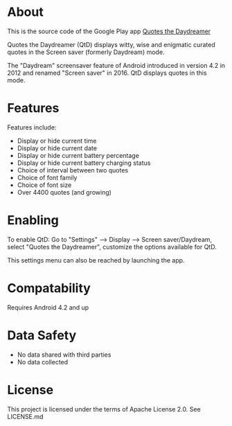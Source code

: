 # About
This is the source code of the Google Play app [Quotes the Daydreamer](https://play.google.com/store/apps/details?id=im.skn.daydreamerquoth)

Quotes the Daydreamer (QtD) displays witty, wise and enigmatic curated quotes in the Screen saver (formerly Daydream) mode.

The "Daydream" screensaver feature of Android introduced in version 4.2 in 2012 and renamed "Screen saver" in 2016. QtD displays quotes in this mode.

# Features
Features include:
- Display or hide current time
- Display or hide current date
- Display or hide current battery percentage
- Display or hide current battery charging status
- Choice of interval between two quotes
- Choice of font family
- Choice of font size
- Over 4400 quotes (and growing)

# Enabling

To enable QtD: Go to "Settings" —> Display —> Screen saver/Daydream, select "Quotes the Daydreamer", customize the options available for QtD.

This settings menu can also be reached by launching the app.

# Compatability
Requires Android
4.2 and up

# Data Safety
- No data shared with third parties
- No data collected

# License
This project is licensed under the terms of Apache License 2.0. See LICENSE.md
